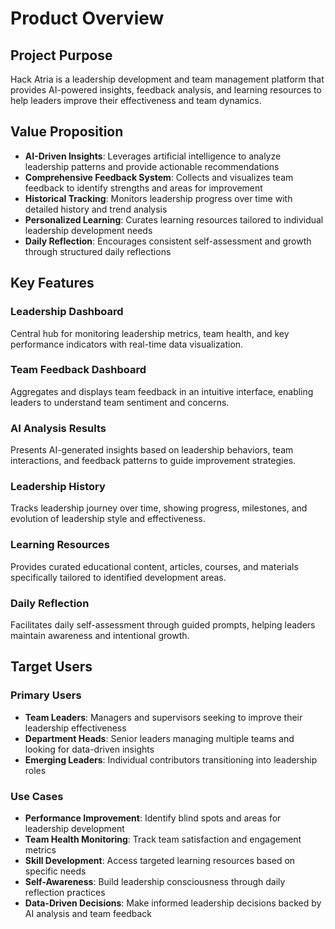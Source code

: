 # Product Overview

## Project Purpose
Hack Atria is a leadership development and team management platform that provides AI-powered insights, feedback analysis, and learning resources to help leaders improve their effectiveness and team dynamics.

## Value Proposition
- **AI-Driven Insights**: Leverages artificial intelligence to analyze leadership patterns and provide actionable recommendations
- **Comprehensive Feedback System**: Collects and visualizes team feedback to identify strengths and areas for improvement
- **Historical Tracking**: Monitors leadership progress over time with detailed history and trend analysis
- **Personalized Learning**: Curates learning resources tailored to individual leadership development needs
- **Daily Reflection**: Encourages consistent self-assessment and growth through structured daily reflections

## Key Features

### Leadership Dashboard
Central hub for monitoring leadership metrics, team health, and key performance indicators with real-time data visualization.

### Team Feedback Dashboard
Aggregates and displays team feedback in an intuitive interface, enabling leaders to understand team sentiment and concerns.

### AI Analysis Results
Presents AI-generated insights based on leadership behaviors, team interactions, and feedback patterns to guide improvement strategies.

### Leadership History
Tracks leadership journey over time, showing progress, milestones, and evolution of leadership style and effectiveness.

### Learning Resources
Provides curated educational content, articles, courses, and materials specifically tailored to identified development areas.

### Daily Reflection
Facilitates daily self-assessment through guided prompts, helping leaders maintain awareness and intentional growth.

## Target Users

### Primary Users
- **Team Leaders**: Managers and supervisors seeking to improve their leadership effectiveness
- **Department Heads**: Senior leaders managing multiple teams and looking for data-driven insights
- **Emerging Leaders**: Individual contributors transitioning into leadership roles

### Use Cases
- **Performance Improvement**: Identify blind spots and areas for leadership development
- **Team Health Monitoring**: Track team satisfaction and engagement metrics
- **Skill Development**: Access targeted learning resources based on specific needs
- **Self-Awareness**: Build leadership consciousness through daily reflection practices
- **Data-Driven Decisions**: Make informed leadership decisions backed by AI analysis and team feedback
